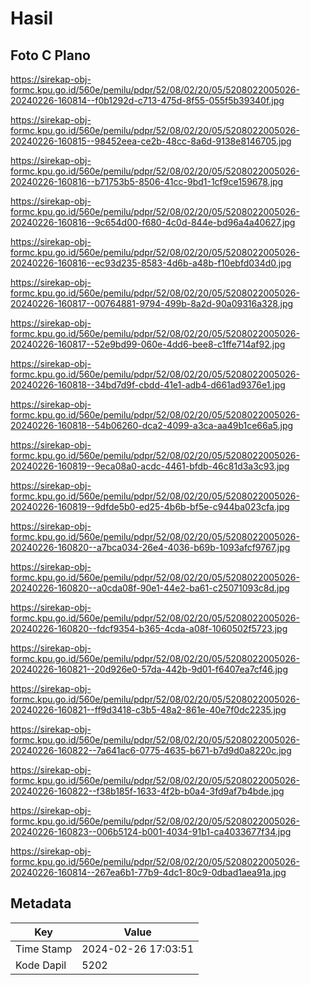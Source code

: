 # Hasil

## Foto C Plano

https://sirekap-obj-formc.kpu.go.id/560e/pemilu/pdpr/52/08/02/20/05/5208022005026-20240226-160814--f0b1292d-c713-475d-8f55-055f5b39340f.jpg

https://sirekap-obj-formc.kpu.go.id/560e/pemilu/pdpr/52/08/02/20/05/5208022005026-20240226-160815--98452eea-ce2b-48cc-8a6d-9138e8146705.jpg

https://sirekap-obj-formc.kpu.go.id/560e/pemilu/pdpr/52/08/02/20/05/5208022005026-20240226-160816--b71753b5-8506-41cc-9bd1-1cf9ce159678.jpg

https://sirekap-obj-formc.kpu.go.id/560e/pemilu/pdpr/52/08/02/20/05/5208022005026-20240226-160816--9c654d00-f680-4c0d-844e-bd96a4a40627.jpg

https://sirekap-obj-formc.kpu.go.id/560e/pemilu/pdpr/52/08/02/20/05/5208022005026-20240226-160816--ec93d235-8583-4d6b-a48b-f10ebfd034d0.jpg

https://sirekap-obj-formc.kpu.go.id/560e/pemilu/pdpr/52/08/02/20/05/5208022005026-20240226-160817--00764881-9794-499b-8a2d-90a09316a328.jpg

https://sirekap-obj-formc.kpu.go.id/560e/pemilu/pdpr/52/08/02/20/05/5208022005026-20240226-160817--52e9bd99-060e-4dd6-bee8-c1ffe714af92.jpg

https://sirekap-obj-formc.kpu.go.id/560e/pemilu/pdpr/52/08/02/20/05/5208022005026-20240226-160818--34bd7d9f-cbdd-41e1-adb4-d661ad9376e1.jpg

https://sirekap-obj-formc.kpu.go.id/560e/pemilu/pdpr/52/08/02/20/05/5208022005026-20240226-160818--54b06260-dca2-4099-a3ca-aa49b1ce66a5.jpg

https://sirekap-obj-formc.kpu.go.id/560e/pemilu/pdpr/52/08/02/20/05/5208022005026-20240226-160819--9eca08a0-acdc-4461-bfdb-46c81d3a3c93.jpg

https://sirekap-obj-formc.kpu.go.id/560e/pemilu/pdpr/52/08/02/20/05/5208022005026-20240226-160819--9dfde5b0-ed25-4b6b-bf5e-c944ba023cfa.jpg

https://sirekap-obj-formc.kpu.go.id/560e/pemilu/pdpr/52/08/02/20/05/5208022005026-20240226-160820--a7bca034-26e4-4036-b69b-1093afcf9767.jpg

https://sirekap-obj-formc.kpu.go.id/560e/pemilu/pdpr/52/08/02/20/05/5208022005026-20240226-160820--a0cda08f-90e1-44e2-ba61-c25071093c8d.jpg

https://sirekap-obj-formc.kpu.go.id/560e/pemilu/pdpr/52/08/02/20/05/5208022005026-20240226-160820--fdcf9354-b365-4cda-a08f-1060502f5723.jpg

https://sirekap-obj-formc.kpu.go.id/560e/pemilu/pdpr/52/08/02/20/05/5208022005026-20240226-160821--20d926e0-57da-442b-9d01-f6407ea7cf46.jpg

https://sirekap-obj-formc.kpu.go.id/560e/pemilu/pdpr/52/08/02/20/05/5208022005026-20240226-160821--ff9d3418-c3b5-48a2-861e-40e7f0dc2235.jpg

https://sirekap-obj-formc.kpu.go.id/560e/pemilu/pdpr/52/08/02/20/05/5208022005026-20240226-160822--7a641ac6-0775-4635-b671-b7d9d0a8220c.jpg

https://sirekap-obj-formc.kpu.go.id/560e/pemilu/pdpr/52/08/02/20/05/5208022005026-20240226-160822--f38b185f-1633-4f2b-b0a4-3fd9af7b4bde.jpg

https://sirekap-obj-formc.kpu.go.id/560e/pemilu/pdpr/52/08/02/20/05/5208022005026-20240226-160823--006b5124-b001-4034-91b1-ca4033677f34.jpg

https://sirekap-obj-formc.kpu.go.id/560e/pemilu/pdpr/52/08/02/20/05/5208022005026-20240226-160814--267ea6b1-77b9-4dc1-80c9-0dbad1aea91a.jpg


## Metadata

| Key        | Value               |
| ---------- | ------------------- |
| Time Stamp | 2024-02-26 17:03:51 |
| Kode Dapil | 5202                |



